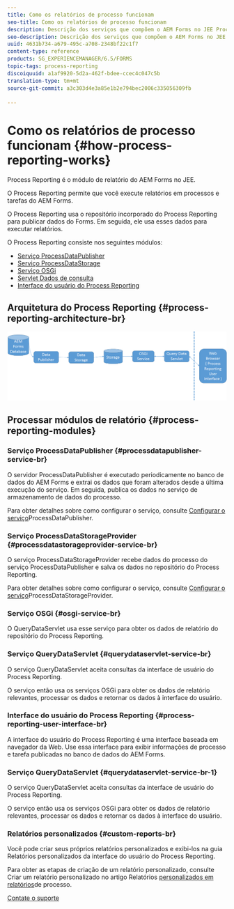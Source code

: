 ```yaml
---
title: Como os relatórios de processo funcionam
seo-title: Como os relatórios de processo funcionam
description: Descrição dos serviços que compõem o AEM Forms no JEE Process Reporting e uma introdução à interface do usuário do Process Reporting
seo-description: Descrição dos serviços que compõem o AEM Forms no JEE Process Reporting e uma introdução à interface do usuário do Process Reporting
uuid: 4631b734-a679-495c-a708-2348bf22c1f7
content-type: reference
products: SG_EXPERIENCEMANAGER/6.5/FORMS
topic-tags: process-reporting
discoiquuid: a1af9920-5d2a-462f-bdee-ccec4c047c5b
translation-type: tm+mt
source-git-commit: a3c303d4e3a85e1b2e794bec2006c335056309fb

---
```



# Como os relatórios de processo funcionam {#how-process-reporting-works}

Process Reporting é o módulo de relatório do AEM Forms no JEE.

O Process Reporting permite que você execute relatórios em processos e tarefas do AEM Forms.

O Process Reporting usa o repositório incorporado do Process Reporting para publicar dados do Forms. Em seguida, ele usa esses dados para executar relatórios.

O Process Reporting consiste nos seguintes módulos:

* [Serviço ProcessDataPublisher](/help/forms/using/process-reporting/process-reporting-architecture.md#p-processdatapublisher-service-br-p)
* [Serviço ProcessDataStorage](/help/forms/using/process-reporting/process-reporting-architecture.md#p-processdatastorageprovider-service-br-p)
* [Serviço OSGi](/help/forms/using/process-reporting/process-reporting-architecture.md#p-osgi-service-br-p)
* [Servlet Dados de consulta](/help/forms/using/process-reporting/process-reporting-architecture.md#p-querydataservlet-service-br-p)
* [Interface do usuário do Process Reporting](/help/forms/using/process-reporting/process-reporting-architecture.md#p-process-reporting-user-interface-br-p)

## Arquitetura do Process Reporting {#process-reporting-architecture-br}

![arquitetura processreporting](assets/processreportingarchitecture.png)

## Processar módulos de relatório {#process-reporting-modules}

### Serviço ProcessDataPublisher {#processdatapublisher-service-br}

O servidor ProcessDataPublisher é executado periodicamente no banco de dados do AEM Forms e extrai os dados que foram alterados desde a última execução do serviço. Em seguida, publica os dados no serviço de armazenamento de dados do processo.

Para obter detalhes sobre como configurar o serviço, consulte [Configurar o serviço](/help/forms/using/process-reporting/install-start-process-reporting.md#p-reportconfiguration-service-p)ProcessDataPublisher.

### Serviço ProcessDataStorageProvider {#processdatastorageprovider-service-br}

O serviço ProcessDataStorageProvider recebe dados do processo do serviço ProcessDataPublisher e salva os dados no repositório do Process Reporting.

Para obter detalhes sobre como configurar o serviço, consulte [Configurar o serviço](/help/forms/using/process-reporting/install-start-process-reporting.md#p-to-configure-the-process-reporting-repository-locations-p)ProcessDataStorageProvider.

### Serviço OSGi {#osgi-service-br}

O QueryDataServlet usa esse serviço para obter os dados de relatório do repositório do Process Reporting.

### Serviço QueryDataServlet {#querydataservlet-service-br}

O serviço QueryDataServlet aceita consultas da interface de usuário do Process Reporting.

O serviço então usa os serviços OSGi para obter os dados de relatório relevantes, processar os dados e retornar os dados à interface do usuário.

### Interface do usuário do Process Reporting {#process-reporting-user-interface-br}

A interface do usuário do Process Reporting é uma interface baseada em navegador da Web. Use essa interface para exibir informações de processo e tarefa publicadas no banco de dados do AEM Forms.

### Serviço QueryDataServlet {#querydataservlet-service-br-1}

O serviço QueryDataServlet aceita consultas da interface de usuário do Process Reporting.

O serviço então usa os serviços OSGi para obter os dados de relatório relevantes, processar os dados e retornar os dados à interface do usuário.

### Relatórios personalizados {#custom-reports-br}

Você pode criar seus próprios relatórios personalizados e exibi-los na guia Relatórios personalizados da interface do usuário do Process Reporting.

Para obter as etapas de criação de um relatório personalizado, consulte Criar um relatório personalizado no artigo Relatórios [personalizados em relatórios](/help/forms/using/process-reporting/process-reporting-custom-reports.md)de processo.

[Contate o suporte](https://www.adobe.com/account/sign-in.supportportal.html)
